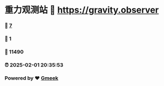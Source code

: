 # 重力观测站 :link: https://gravity.observer 
### :page_facing_up: [7](https://gravity.observer/tag.html) 
### :speech_balloon: 1 
### :hibiscus: 11490 
### :alarm_clock: 2025-02-01 20:35:53 
### Powered by :heart: [Gmeek](https://github.com/Meekdai/Gmeek)
